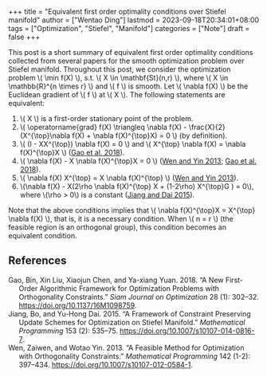 +++
title = "Equivalent first order optimality conditions over Stiefel manifold"
author = ["Wentao Ding"]
lastmod = 2023-09-18T20:34:01+08:00
tags = ["Optimization", "Stiefel", "Manifold"]
categories = ["Note"]
draft = false
+++

This post is a short summary of equivalent first order optimality conditions collected from several papers for the smooth optimization problem over Stiefel manifold.
Throughout this post, we consider the optimization problem \\( \min f(X) \\), s.t. \\( X \in \mathbf{St}(n,r) \\), where \\( X \in \mathbb{R}^{n \times r} \\) and \\( f \\) is smooth. Let \\( \nabla f(X) \\) be the Euclidean gradient of \\( f \\) at \\( X \\). The following statements are equivalent:

1.  \\( X \\) is a first-order stationary point of the problem.
2.  \\( \operatorname{grad} f(X) \triangleq \nabla f(X) - \frac{X}{2} (X^{\top}\nabla f(X) + \nabla f(X)^{\top}X) = 0 \\) (by definition).
3.  \\( (I - XX^{\top}) \nabla f(X) = 0 \\) and \\( X^{\top} \nabla f(X) = \nabla f(X)^{\top}X \\) (<a href="#citeproc_bib_item_1">Gao et al. 2018</a>).
4.  \\( \nabla f(X) - X \nabla f(X)^{\top}X = 0 \\) (<a href="#citeproc_bib_item_3">Wen and Yin 2013</a>; <a href="#citeproc_bib_item_1">Gao et al. 2018</a>).
5.  \\(  \nabla f(X) X^{\top} = X \nabla f(X)^{\top} \\) (<a href="#citeproc_bib_item_3">Wen and Yin 2013</a>).
6.  \\(\nabla f(X) - X(2\rho \nabla f(X)^{\top} X + (1-2\rho) X^{\top}G ) = 0\\), where \\(\rho > 0\\) is a constant (<a href="#citeproc_bib_item_2">Jiang and Dai 2015</a>).

Note that the above conditions implies that \\( \nabla f(X)^{\top}X = X^{\top} \nabla f(X) \\), that is, it is a necessary condition. When \\( n = r \\) (the feasible region is an orthogonal group), this condition becomes an equivalent condition.

## References

<style>.csl-entry{text-indent: -1.5em; margin-left: 1.5em;}</style><div class="csl-bib-body">
  <div class="csl-entry"><a id="citeproc_bib_item_1"></a>Gao, Bin, Xin Liu, Xiaojun Chen, and Ya-xiang Yuan. 2018. “A New First-Order Algorithmic Framework for Optimization Problems with Orthogonality Constraints.” <i>Siam Journal on Optimization</i> 28 (1): 302–32. <a href="https://doi.org/10.1137/16M1098759">https://doi.org/10.1137/16M1098759</a>.</div>
  <div class="csl-entry"><a id="citeproc_bib_item_2"></a>Jiang, Bo, and Yu-Hong Dai. 2015. “A Framework of Constraint Preserving Update Schemes for Optimization on Stiefel Manifold.” <i>Mathematical Programming</i> 153 (2): 535–75. <a href="https://doi.org/10.1007/s10107-014-0816-7">https://doi.org/10.1007/s10107-014-0816-7</a>.</div>
  <div class="csl-entry"><a id="citeproc_bib_item_3"></a>Wen, Zaiwen, and Wotao Yin. 2013. “A Feasible Method for Optimization with Orthogonality Constraints.” <i>Mathematical Programming</i> 142 (1-2): 397–434. <a href="https://doi.org/10.1007/s10107-012-0584-1">https://doi.org/10.1007/s10107-012-0584-1</a>.</div>
</div>
